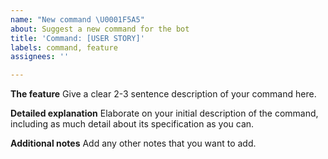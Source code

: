```yaml
---
name: "New command \U0001F5A5️"
about: Suggest a new command for the bot
title: 'Command: [USER STORY]'
labels: command, feature
assignees: ''

---
```


**The feature**
Give a clear 2-3 sentence description of your command here.

**Detailed explanation**
Elaborate on your initial description of the command, including as much detail about its specification as you can.

**Additional notes**
Add any other notes that you want to add.

